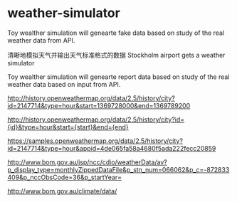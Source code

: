 # weather-simulator
Toy wealther simulation will genearte fake data based on study of the real weather data from API.

清晰地模拟天气并输出天气标准格式的数据
Stockholm airport gets a weather simulator

Toy wealther simulation will genearte report data based on study of the real weather data based on input from API.


http://history.openweathermap.org/data/2.5/history/city?id=2147714&type=hour&start=1369728000&end=1369789200

http://history.openweathermap.org/data/2.5/history/city?id={id}&type=hour&start={start}&end={end}

https://samples.openweathermap.org/data/2.5/history/city?id=2147714&type=hour&appid=4de065fa58a4680f5ada222fecc20859

http://www.bom.gov.au/jsp/ncc/cdio/weatherData/av?p_display_type=monthlyZippedDataFile&p_stn_num=066062&p_c=-872833409&p_nccObsCode=36&p_startYear=

http://www.bom.gov.au/climate/data/